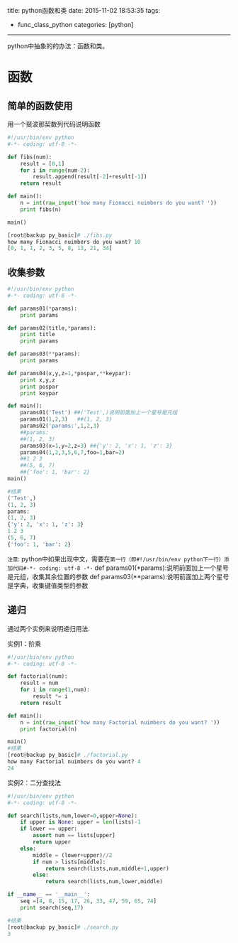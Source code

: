 title: python函数和类
date: 2015-11-02 18:53:35
tags:
 - func_class_python
categories: [python]

---

python中抽象的的办法：函数和类。

# 函数
## 简单的函数使用
用一个斐波那契数列代码说明函数
```python
#!/usr/bin/env python
#-*- coding: utf-8 -*-

def fibs(num):
    result = [0,1]
    for i in range(num-2):
        result.append(result[-2]+result[-1])
    return result

def main():
    n = int(raw_input('how many Fionacci nuimbers do you want? '))
    print fibs(n)

main()

[root@backup py_basic]# ./fibs.py
how many Fionacci nuimbers do you want? 10
[0, 1, 1, 2, 3, 5, 8, 13, 21, 34]

```
<!--more -->

## 收集参数
```python
#!/usr/bin/env python
#-*- coding: utf-8 -*-

def params01(*params):
    print params

def params02(title,*params):
    print title
    print params

def params03(**params):
    print params

def params04(x,y,z=1,*pospar,**keypar):
    print x,y,z
    print pospar
    print keypar

def main():
    params01('Test') ##('Test',)说明前面加上一个星号是元组
    params01(1,2,3)   ##(1, 2, 3)
    params02('params:',1,2,3)
    ##params:
    ##(1, 2, 3)
    params03(x=1,y=2,z=3) ##{'y': 2, 'x': 1, 'z': 3}
    params04(1,2,3,5,6,7,foo=1,bar=2)
    ##1 2 3
    ##(5, 6, 7)
    ##{'foo': 1, 'bar': 2}
main()

#结果
('Test',)
(1, 2, 3)
params:
(1, 2, 3)
{'y': 2, 'x': 1, 'z': 3}
1 2 3
(5, 6, 7)
{'foo': 1, 'bar': 2}

```
`注意`:
python中如果出现中文，需要在`第一行（即#!/usr/bin/env python下一行）添加代码#-*- coding: utf-8 -*-`
def params01(*params):说明前面加上一个星号是元组，收集其余位置的参数
def params03(**params):说明前面加上两个星号是字典，收集键值类型的参数

## 递归
通过两个实例来说明递归用法.

实例1：阶乘
```python
#!/usr/bin/env python
#-*- coding: utf-8 -*-

def factorial(num):
    result = num
    for i in range(1,num):
        result *= i
    return result

def main():
    n = int(raw_input('how many Factorial nuimbers do you want? '))
    print factorial(n)

main()
#结果
[root@backup py_basic]# ./factorial.py
how many Factorial nuimbers do you want? 4
24
```

实例2：二分查找法
```python
#!/usr/bin/env python
#-*- coding: utf-8 -*-

def search(lists,num,lower=0,upper=None):
    if upper is None: upper = len(lists)-1
    if lower == upper:
        assert num == lists[upper]
        return upper
    else:
        middle = (lower+upper)//2
        if num > lists[middle]:
            return search(lists,num,middle+1,upper)
        else:
            return search(lists,num,lower,middle)

if __name__ == '__main__':
    seq =[4, 8, 15, 17, 26, 33, 47, 59, 65, 74]
    print search(seq,17)

#结果
[root@backup py_basic]# ./search.py
3
```


